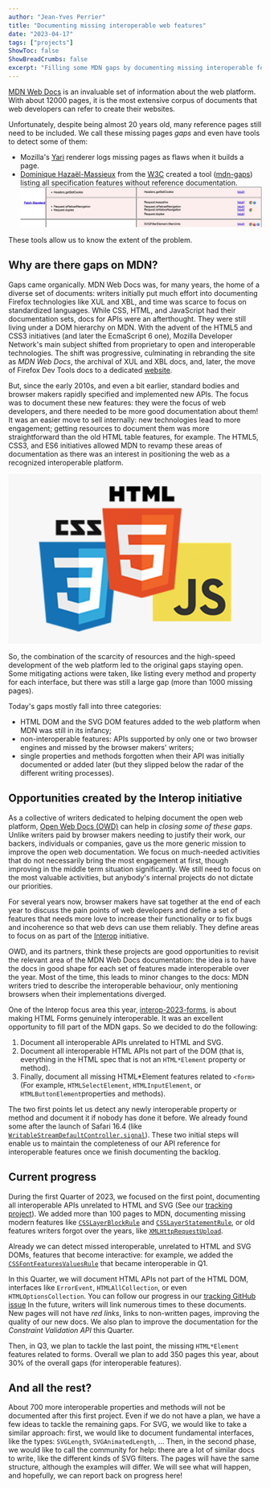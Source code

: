 ```yaml
---
author: "Jean-Yves Perrier"
title: "Documenting missing interoperable web features"
date: "2023-04-17"
tags: ["projects"]
ShowToc: false
ShowBreadCrumbs: false
excerpt: "Filling some MDN gaps by documenting missing interoperable features."
---
```


[MDN Web Docs](https://developer.mozilla.org/) is an invaluable set of information about the web platform. With about 12000 pages, it is the most extensive corpus of documents that web developers can refer to create their websites.

Unfortunately, despite being almost 20 years old, many reference pages still need to be included. We call these missing pages _gaps_ and even have tools to detect some of them:

- Mozilla's [Yari](https://github.com/mdn/yari/) renderer logs missing pages as flaws when it builds a page.
- [Dominique Hazaël-Massieux](https://www.w3.org/People/Dom/) from the [W3C](https://www.w3.org/) created a tool ([mdn-gaps](https://dontcallmedom.github.io/mdn-gaps/)) listing all specification features without reference documentation. ![Extract of a screenshot listing a few random MDN gaps, as well as which browser supports them](mdn-gaps-example.png)

These tools allow us to know the extent of the problem.

## Why are there gaps on MDN?

Gaps came organically. MDN Web Docs was, for many years, the home of a diverse set of documents: writers initially put much effort into documenting Firefox technologies like XUL and XBL, and time was scarce to focus on standardized languages. While CSS, HTML, and JavaScript had their documentation sets, docs for APIs were an afterthought. They were still living under a DOM hierarchy on MDN. With the advent of the HTML5 and CSS3 initiatives (and later the EcmaScript 6 one), Mozilla Developer Network's main subject shifted from proprietary to open and interoperable technologies. The shift was progressive, culminating in rebranding the site as _MDN Web Docs_, the archival of XUL and XBL docs, and, later, the move of Firefox Dev Tools docs to a dedicated [website](https://firefox-source-docs.mozilla.org/).

But, since the early 2010s, and even a bit earlier, standard bodies and browser makers rapidly specified and implemented new APIs. The focus was to document these new features: they were the focus of web developers, and there needed to be more good documentation about them! It was an easier move to sell internally: new technologies lead to more engagement; getting resources to document them was more straightforward than the old HTML table features, for example. The HTML5, CSS3, and ES6 initiatives allowed MDN to revamp these areas of documentation as there was an interest in positioning the web as a recognized interoperable platform.

![The three logos of HTML5, CSS3, and JS](logos.png)

So, the combination of the scarcity of resources and the high-speed development of the web platform led to the original gaps staying open. Some mitigating actions were taken, like listing every method and property for each interface, but there was still a large gap (more than 1000 missing pages).

Today's gaps mostly fall into three categories:

- HTML DOM and the SVG DOM features added to the web platform when MDN was still in its infancy;
- non-interoperable features: APIs supported by only one or two browser engines and missed by the browser makers' writers;
- single properties and methods forgotten when their API was initially documented or added later (but they slipped below the radar of the different writing processes).

## Opportunities created by the Interop initiative

As a collective of writers dedicated to helping document the open web platform, [Open Web Docs (OWD)](https://openwebdocs.org/) can help in _closing some of these gaps_. Unlike writers paid by browser makers needing to justify their work, our backers, individuals or companies, gave us the more generic mission to improve the open web documentation. We focus on much-needed activities that do not necessarily bring the most engagement at first, though improving in the middle term situation significantly. We still need to focus on the most valuable activities, but anybody's internal projects do not dictate our priorities.

For several years now, browser makers have sat together at the end of each year to discuss the pain points of web developers and define a set of features that needs more love to increase their functionality or to fix bugs and incoherence so that web devs can use them reliably. They define areas to focus on as part of the [Interop](https://web.dev/interop-2023/) initiative.

OWD, and its partners, think these projects are good opportunities to revisit the relevant area of the MDN Web Docs documentation: the idea is to have the docs in good shape for each set of features made interoperable over the year. Most of the time, this leads to minor changes to the docs: MDN writers tried to describe the interoperable behaviour, only mentioning browsers when their implementations diverged.

One of the Interop focus area this year, [interop-2023-forms](https://wpt.fyi/results/?label=master&label=experimental&product=chrome&product=firefox&product=safari&aligned&view=interop&q=label%3Ainterop-2022-forms%20or%20label%3Ainterop-2023-forms), is about making HTML Forms genuinely interoperable. It was an excellent opportunity to fill part of the MDN gaps. So we decided to do the following:

1. Document all interoperable APIs unrelated to HTML and SVG.
2. Document all interoperable HTML APIs not part of the DOM (that is, everything in the HTML spec that is not an `HTML*Element` property or method).
3. Finally, document all missing HTML*Element features related to `<form>` (For example, `HTMLSelectElement`, `HTMLInputElement`, or `HTMLButtonElement`properties and methods).

The two first points let us detect any newly interoperable property or method and document it if nobody has done it before. We already found some after the launch of Safari 16.4 (like [`WritableStreamDefaultController.signal`](https://developer.mozilla.org/en-US/docs/Web/API/WritableStreamDefaultController/signal)). These two initial steps will enable us to maintain the completeness of our API reference for interoperable features once we finish documenting the backlog.

## Current progress

During the first Quarter of 2023, we focused on the first point, documenting all interoperable APIs unrelated to HTML and SVG (See our [tracking project](https://github.com/openwebdocs/project/issues/152)). We added more than 100 pages to MDN, documenting missing modern features like [`CSSLayerBlockRule`](https://developer.mozilla.org/en-US/docs/Web/API/CSSLayerBlockRule) and [`CSSLayerStatementRule`](https://developer.mozilla.org/en-US/docs/Web/API/CSSLayerStatementRule), or old features writers forgot over the years, like [`XMLHttpRequestUpload`](https://developer.mozilla.org/en-US/docs/Web/API/XMLHttpRequestUpload).

Already we can detect missed interoperable, unrelated to HTML and SVG DOMs, features that become interactive: for example, we added the [`CSSFontFeaturesValuesRule`](https://developer.mozilla.org/en-US/docs/Web/API/CSSFontFeatureValuesRule) that became interoperable in Q1.

In this Quarter, we will document HTML APIs not part of the HTML DOM, interfaces like `ErrorEvent`, `HTMLAllCollection`, or even `HTMLOptionsCollection`. You can follow our progress in our [tracking GitHub issue](https://github.com/openwebdocs/project/issues/153) In the future, writers will link numerous times to these documents. New pages will not have _red links_, links to non-written pages, improving the quality of our new docs. We also plan to improve the documentation for the _Constraint Validation API_ this Quarter.

Then, in Q3, we plan to tackle the last point, the missing `HTML*Element` features related to forms. Overall we plan to add 350 pages this year, about 30% of the overall gaps (for interoperable features).

## And all the rest?

About 700 more interoperable properties and methods will not be documented after this first project. Even if we do not have a plan, we have a few ideas to tackle the remaining gaps. For SVG, we would like to take a similar approach: first, we would like to document fundamental interfaces, like the types: `SVGLength`, `SVGAnimatedLength`, … Then, in the second phase, we would like to call the community for help: there are a lot of similar docs to write, like the different kinds of SVG filters. The pages will have the same structure, although the examples will differ. We will see what will happen, and hopefully, we can report back on progress here!
